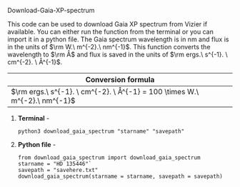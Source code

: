 Download-Gaia-XP-spectrum

This code can be used to download Gaia XP spectrum from Vizier if available. You can either run the function from the terminal or you can import it in a python file. The 
Gaia spectrum wavelength is in nm and flux is in the units of $\rm W.\ m^{-2}.\ nm^{-1}$. This function converts the wavelength to $\rm Å$ and flux is saved in the units of $\rm ergs.\ s^{-1}. \ cm^{-2}. \ Å^{-1}$. 

| Conversion formula                                                         |
|----------------------------------------------------------------------------|
| $\rm ergs.\ s^{-1}. \ cm^{-2}. \ Å^{-1} = 100 \times W.\ m^{-2}.\ nm^{-1}$ |

1. **Terminal** - 

   ```
   python3 download_gaia_spectrum "starname" "savepath"
2. **Python file** -

   ```
   from download_gaia_spectrum import download_gaia_spectrum
   starname = "HD 135446"`
   savepath = "savehere.txt"
   download_gaia_spectrum(starname = starname, savepath = savepath)
